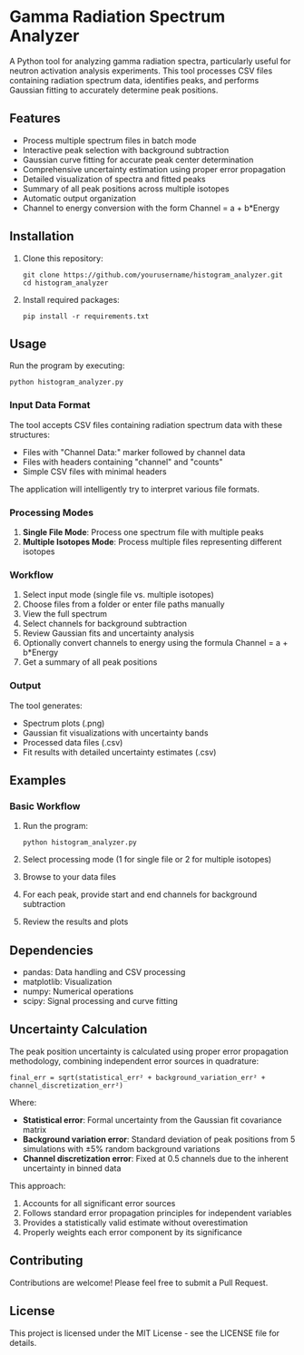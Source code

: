 # Gamma Radiation Spectrum Analyzer

A Python tool for analyzing gamma radiation spectra, particularly useful for neutron activation analysis experiments. This tool processes CSV files containing radiation spectrum data, identifies peaks, and performs Gaussian fitting to accurately determine peak positions.

## Features

- Process multiple spectrum files in batch mode
- Interactive peak selection with background subtraction
- Gaussian curve fitting for accurate peak center determination
- Comprehensive uncertainty estimation using proper error propagation
- Detailed visualization of spectra and fitted peaks
- Summary of all peak positions across multiple isotopes
- Automatic output organization
- Channel to energy conversion with the form Channel = a + b*Energy

## Installation

1. Clone this repository:
   ```
   git clone https://github.com/yourusername/histogram_analyzer.git
   cd histogram_analyzer
   ```

2. Install required packages:
   ```
   pip install -r requirements.txt
   ```

## Usage

Run the program by executing:

```
python histogram_analyzer.py
```

### Input Data Format

The tool accepts CSV files containing radiation spectrum data with these structures:
- Files with "Channel Data:" marker followed by channel data
- Files with headers containing "channel" and "counts"
- Simple CSV files with minimal headers

The application will intelligently try to interpret various file formats.

### Processing Modes

1. **Single File Mode**: Process one spectrum file with multiple peaks
2. **Multiple Isotopes Mode**: Process multiple files representing different isotopes

### Workflow

1. Select input mode (single file vs. multiple isotopes)
2. Choose files from a folder or enter file paths manually
3. View the full spectrum
4. Select channels for background subtraction
5. Review Gaussian fits and uncertainty analysis
6. Optionally convert channels to energy using the formula Channel = a + b*Energy
7. Get a summary of all peak positions

### Output

The tool generates:
- Spectrum plots (.png)
- Gaussian fit visualizations with uncertainty bands
- Processed data files (.csv)
- Fit results with detailed uncertainty estimates (.csv)

## Examples

### Basic Workflow

1. Run the program:
   ```
   python histogram_analyzer.py
   ```

2. Select processing mode (1 for single file or 2 for multiple isotopes)

3. Browse to your data files

4. For each peak, provide start and end channels for background subtraction

5. Review the results and plots

## Dependencies

- pandas: Data handling and CSV processing
- matplotlib: Visualization
- numpy: Numerical operations
- scipy: Signal processing and curve fitting

## Uncertainty Calculation

The peak position uncertainty is calculated using proper error propagation methodology, combining independent error sources in quadrature:

```
final_err = sqrt(statistical_err² + background_variation_err² + channel_discretization_err²)
```

Where:
- **Statistical error**: Formal uncertainty from the Gaussian fit covariance matrix
- **Background variation error**: Standard deviation of peak positions from 5 simulations with ±5% random background variations
- **Channel discretization error**: Fixed at 0.5 channels due to the inherent uncertainty in binned data

This approach:
1. Accounts for all significant error sources
2. Follows standard error propagation principles for independent variables
3. Provides a statistically valid estimate without overestimation
4. Properly weights each error component by its significance

## Contributing

Contributions are welcome! Please feel free to submit a Pull Request.

## License

This project is licensed under the MIT License - see the LICENSE file for details.